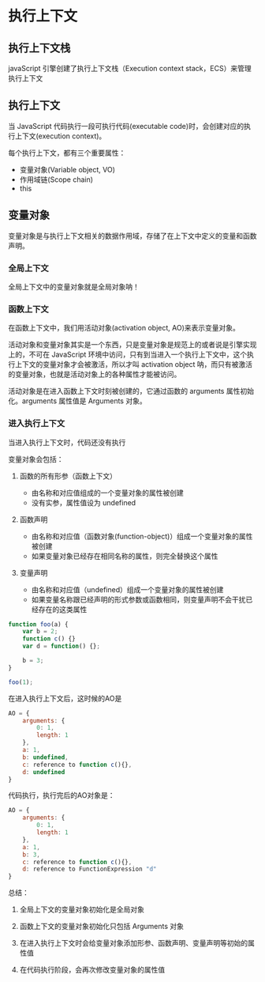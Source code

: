 # 执行上下文

## 执行上下文栈

javaScript 引擎创建了执行上下文栈（Execution context stack，ECS）来管理执行上下文

## 执行上下文

当 JavaScript 代码执行一段可执行代码(executable code)时，会创建对应的执行上下文(execution context)。

每个执行上下文，都有三个重要属性：

- 变量对象(Variable object, VO)
- 作用域链(Scope chain)
- this

## 变量对象

变量对象是与执行上下文相关的数据作用域，存储了在上下文中定义的变量和函数声明。

### 全局上下文

全局上下文中的变量对象就是全局对象呐！

### 函数上下文

在函数上下文中，我们用活动对象(activation object, AO)来表示变量对象。

活动对象和变量对象其实是一个东西，只是变量对象是规范上的或者说是引擎实现上的，不可在 JavaScript 环境中访问，只有到当进入一个执行上下文中，这个执行上下文的变量对象才会被激活，所以才叫 activation object 呐，而只有被激活的变量对象，也就是活动对象上的各种属性才能被访问。

活动对象是在进入函数上下文时刻被创建的，它通过函数的 arguments 属性初始化。arguments 属性值是 Arguments 对象。

### 进入执行上下文

当进入执行上下文时，代码还没有执行

变量对象会包括：

1. 函数的所有形参（函数上下文）

    - 由名称和对应值组成的一个变量对象的属性被创建
    - 没有实参，属性值设为 undefined

2. 函数声明

    - 由名称和对应值（函数对象(function-object)）组成一个变量对象的属性被创建
    - 如果变量对象已经存在相同名称的属性，则完全替换这个属性

3. 变量声明
    - 由名称和对应值（undefined）组成一个变量对象的属性被创建
    - 如果变量名称跟已经声明的形式参数或函数相同，则变量声明不会干扰已经存在的这类属性

```javascript
function foo(a) {
    var b = 2;
    function c() {}
    var d = function() {};

    b = 3;
}

foo(1);
```

在进入执行上下文后，这时候的AO是

```javascript
AO = {
    arguments: {
        0: 1,
        length: 1
    },
    a: 1,
    b: undefined,
    c: reference to function c(){},
    d: undefined
}
```

代码执行，执行完后的AO对象是：

```javascript
AO = {
    arguments: {
        0: 1,
        length: 1
    },
    a: 1,
    b: 3,
    c: reference to function c(){},
    d: reference to FunctionExpression "d"
}   
```

总结：

1. 全局上下文的变量对象初始化是全局对象

2. 函数上下文的变量对象初始化只包括 Arguments 对象

3. 在进入执行上下文时会给变量对象添加形参、函数声明、变量声明等初始的属性值

4. 在代码执行阶段，会再次修改变量对象的属性值